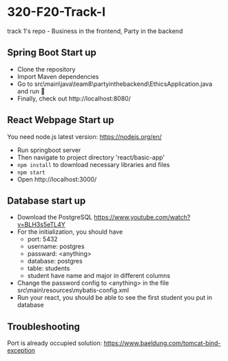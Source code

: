 # 320-F20-Track-I
track 1's repo - Business in the frontend, Party in the backend
## Spring Boot Start up
* Clone the repository
* Import Maven dependencies
* Go to src\main\java\team8\partyinthebackend\EthicsApplication.java and run :rocket:
* Finally, check out http://localhost:8080/

## React Webpage Start up
You need node.js latest version: https://nodejs.org/en/

* Run springboot server
* Then navigate to project directory 'react/basic-app'
* `npm install` to download necessary libraries and files
* `npm start`
* Open http://localhost:3000/

## Database start up
* Download the PostgreSQL https://www.youtube.com/watch?v=BLH3s5eTL4Y
* For the initialization, you should have 
    * port: 5432
    * username: postgres
    * passward: \<anything>
    * database: postgres
    * table: students
    * student have name and major in different columns
* Change the password config to \<anything> in the file src\main\resources\mybatis-config.xml
* Run your react, you should be able to see the first student you put in database

## Troubleshooting
Port is already occupied solution: https://www.baeldung.com/tomcat-bind-exception
